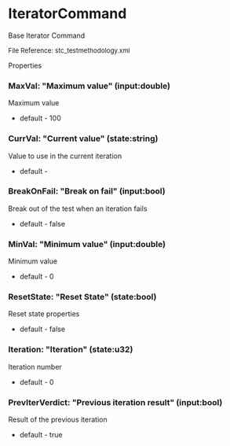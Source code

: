 # IteratorCommand

Base Iterator Command

<font size="2">File Reference: stc_testmethodology.xml</font>

<text>Properties</text>

### MaxVal: "Maximum value" (input:double)

Maximum value

* default - 100
### CurrVal: "Current value" (state:string)

Value to use in the current iteration

* default - 
### BreakOnFail: "Break on fail" (input:bool)

Break out of the test when an iteration fails

* default - false
### MinVal: "Minimum value" (input:double)

Minimum value

* default - 0
### ResetState: "Reset State" (state:bool)

Reset state properties

* default - false
### Iteration: "Iteration" (state:u32)

Iteration number

* default - 0
### PrevIterVerdict: "Previous iteration result" (input:bool)

Result of the previous iteration

* default - true

